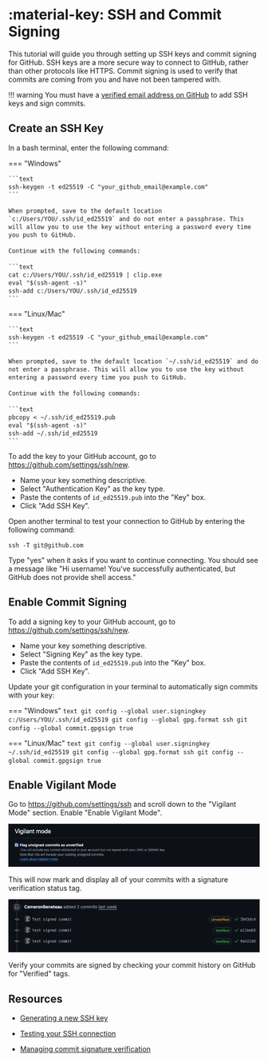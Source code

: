 # :material-key: SSH and Commit Signing

This tutorial will guide you through setting up SSH keys and commit signing for GitHub. SSH keys are a more secure way to connect to GitHub, rather than other protocols like HTTPS. Commit signing is used to verify that commits are coming from you and have not been tampered with.

!!! warning
    You must have a [verified email address on GitHub](https://docs.github.com/en/account-and-profile/setting-up-and-managing-your-personal-account-on-github/managing-email-preferences/verifying-your-email-address) to add SSH keys and sign commits.

## Create an SSH Key

In a bash terminal, enter the following command:

=== "Windows"

    ```text
    ssh-keygen -t ed25519 -C "your_github_email@example.com"
    ```

    When prompted, save to the default location `c:/Users/YOU/.ssh/id_ed25519` and do not enter a passphrase. This will allow you to use the key without entering a password every time you push to GitHub.

    Continue with the following commands:

    ```text
    cat c:/Users/YOU/.ssh/id_ed25519 | clip.exe
    eval "$(ssh-agent -s)"
    ssh-add c:/Users/YOU/.ssh/id_ed25519
    ```

=== "Linux/Mac"

    ```text
    ssh-keygen -t ed25519 -C "your_github_email@example.com"
    ```

    When prompted, save to the default location `~/.ssh/id_ed25519` and do not enter a passphrase. This will allow you to use the key without entering a password every time you push to GitHub.

    Continue with the following commands:

    ```text
    pbcopy < ~/.ssh/id_ed25519.pub
    eval "$(ssh-agent -s)"
    ssh-add ~/.ssh/id_ed25519
    ```

To add the key to your GitHub account, go to <https://github.com/settings/ssh/new>.

- Name your key something descriptive.
- Select "Authentication Key" as the key type.
- Paste the contents of `id_ed25519.pub` into the "Key" box.
- Click "Add SSH Key".

Open another terminal to test your connection to GitHub by entering the following command:

```text
ssh -T git@github.com
```

Type "yes" when it asks if you want to continue connecting.
You should see a message like "Hi username! You've successfully authenticated, but GitHub does not provide shell access."

## Enable Commit Signing

To add a signing key to your GitHub account, go to <https://github.com/settings/ssh/new>.

- Name your key something descriptive.
- Select "Signing Key" as the key type.
- Paste the contents of `id_ed25519.pub` into the "Key" box.
- Click "Add SSH Key".

Update your git configuration in your terminal to automatically sign commits with your key:

=== "Windows"
    ```text
    git config --global user.signingkey c:/Users/YOU/.ssh/id_ed25519
    git config --global gpg.format ssh
    git config --global commit.gpgsign true
    ```

=== "Linux/Mac"
    ```text
    git config --global user.signingkey ~/.ssh/id_ed25519
    git config --global gpg.format ssh
    git config --global commit.gpgsign true
    ```

## Enable Vigilant Mode

Go to <https://github.com/settings/ssh> and scroll down to the "Vigilant Mode" section. Enable "Enable Vigilant Mode".

![Vigilant Mode](./vigilant-mode.png)

This will now mark and display all of your commits with a signature verification status tag.

![Marked Commits](./marked-commits.png)

Verify your commits are signed by checking your commit history on GitHub for "Verified" tags.

## Resources

- [Generating a new SSH key](https://docs.github.com/en/authentication/connecting-to-github-with-ssh/generating-a-new-ssh-key-and-adding-it-to-the-ssh-agent)

- [Testing your SSH connection](https://docs.github.com/en/authentication/connecting-to-github-with-ssh/testing-your-ssh-connection)

- [Managing commit signature verification](https://docs.github.com/en/authentication/managing-commit-signature-verification)
